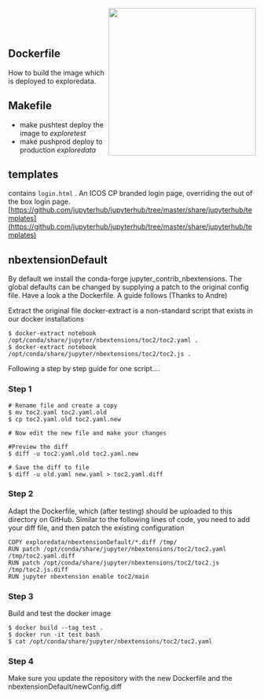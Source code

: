 <img src="https://www.icos-cp.eu/sites/default/files/2017-11/ICOS_CP_logo.png" width="300" align="right"/>
<br>
<br>
<br> 

## Dockerfile
How to build the image which is deployed to exploredata.

## Makefile

- make pushtest deploy the image to *exploretest*
- make pushprod deploy to production *exploredata*

## templates
contains `login.html` . An ICOS CP branded login page, overriding the out of the box login page. [https://github.com/jupyterhub/jupyterhub/tree/master/share/jupyterhub/templates](https://github.com/jupyterhub/jupyterhub/tree/master/share/jupyterhub/templates)

## nbextensionDefault
By default we install the conda-forge jupyter_contrib_nbextensions. The global defaults
can be changed by supplying a patch to the original config file. Have a look a the Dockerfile.
A guide follows (Thanks to Andre)

Extract the original file
docker-extract is a non-standard script that exists in our docker installations
```
$ docker-extract notebook /opt/conda/share/jupyter/nbextensions/toc2/toc2.yaml .
$ docker-extract notebook /opt/conda/share/jupyter/nbextensions/toc2/toc2.js .
```

Following a step by step guide for one script....
### Step 1
```
# Rename file and create a copy
$ mv toc2.yaml toc2.yaml.old
$ cp toc2.yaml.old toc2.yaml.new

# Now edit the new file and make your changes

#Preview the diff
$ diff -u toc2.yaml.old toc2.yaml.new

# Save the diff to file
$ diff -u old.yaml new.yaml > toc2.yaml.diff
```
### Step 2
Adapt the Dockerfile, which (after testing) should be uploaded to this directory on GitHub. Similar to the following lines of code, you need to add your diff file, and then patch the existing configuration

```
COPY exploredata/nbextensionDefault/*.diff /tmp/
RUN patch /opt/conda/share/jupyter/nbextensions/toc2/toc2.yaml /tmp/toc2.yaml.diff
RUN patch /opt/conda/share/jupyter/nbextensions/toc2/toc2.js /tmp/toc2.js.diff
RUN jupyter nbextension enable toc2/main

```

### Step 3
Build and test the docker image
```
$ docker build --tag test .
$ docker run -it test bash
$ cat /opt/conda/share/jupyter/nbextensions/toc2/toc2.yaml
```

### Step 4
Make sure you update the repository with the new Dockerfile and the nbextensionDefault/newConfig.diff
